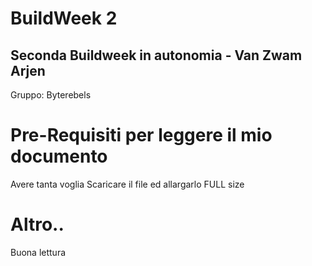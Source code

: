 # BuildWeek 2
## Seconda Buildweek in autonomia - Van Zwam Arjen
Gruppo: Byterebels

# Pre-Requisiti per leggere il mio documento
Avere tanta voglia
Scaricare il file ed allargarlo FULL size

# Altro..
Buona lettura

